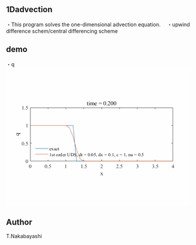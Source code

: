 ## 1Dadvection

・This program solves the one-dimensional advection equation.　
・upwind difference schem/central differencing scheme

## demo
・q  
![](img/demo.gif)  

## Author
T.Nakabayashi
